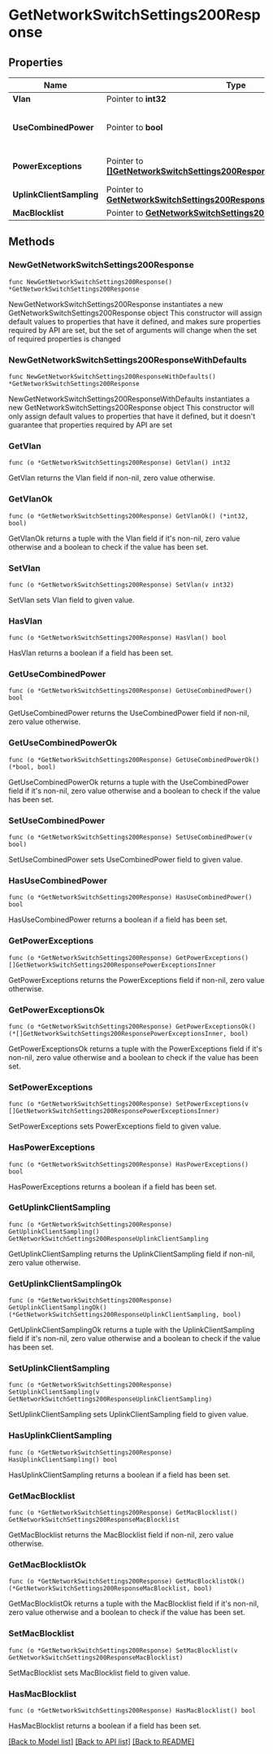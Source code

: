 # GetNetworkSwitchSettings200Response

## Properties

Name | Type | Description | Notes
------------ | ------------- | ------------- | -------------
**Vlan** | Pointer to **int32** | Management VLAN | [optional] 
**UseCombinedPower** | Pointer to **bool** | The use Combined Power as the default behavior of secondary power supplies on supported devices. | [optional] 
**PowerExceptions** | Pointer to [**[]GetNetworkSwitchSettings200ResponsePowerExceptionsInner**](GetNetworkSwitchSettings200ResponsePowerExceptionsInner.md) | Exceptions on a per switch basis to \&quot;useCombinedPower\&quot; | [optional] 
**UplinkClientSampling** | Pointer to [**GetNetworkSwitchSettings200ResponseUplinkClientSampling**](GetNetworkSwitchSettings200ResponseUplinkClientSampling.md) |  | [optional] 
**MacBlocklist** | Pointer to [**GetNetworkSwitchSettings200ResponseMacBlocklist**](GetNetworkSwitchSettings200ResponseMacBlocklist.md) |  | [optional] 

## Methods

### NewGetNetworkSwitchSettings200Response

`func NewGetNetworkSwitchSettings200Response() *GetNetworkSwitchSettings200Response`

NewGetNetworkSwitchSettings200Response instantiates a new GetNetworkSwitchSettings200Response object
This constructor will assign default values to properties that have it defined,
and makes sure properties required by API are set, but the set of arguments
will change when the set of required properties is changed

### NewGetNetworkSwitchSettings200ResponseWithDefaults

`func NewGetNetworkSwitchSettings200ResponseWithDefaults() *GetNetworkSwitchSettings200Response`

NewGetNetworkSwitchSettings200ResponseWithDefaults instantiates a new GetNetworkSwitchSettings200Response object
This constructor will only assign default values to properties that have it defined,
but it doesn't guarantee that properties required by API are set

### GetVlan

`func (o *GetNetworkSwitchSettings200Response) GetVlan() int32`

GetVlan returns the Vlan field if non-nil, zero value otherwise.

### GetVlanOk

`func (o *GetNetworkSwitchSettings200Response) GetVlanOk() (*int32, bool)`

GetVlanOk returns a tuple with the Vlan field if it's non-nil, zero value otherwise
and a boolean to check if the value has been set.

### SetVlan

`func (o *GetNetworkSwitchSettings200Response) SetVlan(v int32)`

SetVlan sets Vlan field to given value.

### HasVlan

`func (o *GetNetworkSwitchSettings200Response) HasVlan() bool`

HasVlan returns a boolean if a field has been set.

### GetUseCombinedPower

`func (o *GetNetworkSwitchSettings200Response) GetUseCombinedPower() bool`

GetUseCombinedPower returns the UseCombinedPower field if non-nil, zero value otherwise.

### GetUseCombinedPowerOk

`func (o *GetNetworkSwitchSettings200Response) GetUseCombinedPowerOk() (*bool, bool)`

GetUseCombinedPowerOk returns a tuple with the UseCombinedPower field if it's non-nil, zero value otherwise
and a boolean to check if the value has been set.

### SetUseCombinedPower

`func (o *GetNetworkSwitchSettings200Response) SetUseCombinedPower(v bool)`

SetUseCombinedPower sets UseCombinedPower field to given value.

### HasUseCombinedPower

`func (o *GetNetworkSwitchSettings200Response) HasUseCombinedPower() bool`

HasUseCombinedPower returns a boolean if a field has been set.

### GetPowerExceptions

`func (o *GetNetworkSwitchSettings200Response) GetPowerExceptions() []GetNetworkSwitchSettings200ResponsePowerExceptionsInner`

GetPowerExceptions returns the PowerExceptions field if non-nil, zero value otherwise.

### GetPowerExceptionsOk

`func (o *GetNetworkSwitchSettings200Response) GetPowerExceptionsOk() (*[]GetNetworkSwitchSettings200ResponsePowerExceptionsInner, bool)`

GetPowerExceptionsOk returns a tuple with the PowerExceptions field if it's non-nil, zero value otherwise
and a boolean to check if the value has been set.

### SetPowerExceptions

`func (o *GetNetworkSwitchSettings200Response) SetPowerExceptions(v []GetNetworkSwitchSettings200ResponsePowerExceptionsInner)`

SetPowerExceptions sets PowerExceptions field to given value.

### HasPowerExceptions

`func (o *GetNetworkSwitchSettings200Response) HasPowerExceptions() bool`

HasPowerExceptions returns a boolean if a field has been set.

### GetUplinkClientSampling

`func (o *GetNetworkSwitchSettings200Response) GetUplinkClientSampling() GetNetworkSwitchSettings200ResponseUplinkClientSampling`

GetUplinkClientSampling returns the UplinkClientSampling field if non-nil, zero value otherwise.

### GetUplinkClientSamplingOk

`func (o *GetNetworkSwitchSettings200Response) GetUplinkClientSamplingOk() (*GetNetworkSwitchSettings200ResponseUplinkClientSampling, bool)`

GetUplinkClientSamplingOk returns a tuple with the UplinkClientSampling field if it's non-nil, zero value otherwise
and a boolean to check if the value has been set.

### SetUplinkClientSampling

`func (o *GetNetworkSwitchSettings200Response) SetUplinkClientSampling(v GetNetworkSwitchSettings200ResponseUplinkClientSampling)`

SetUplinkClientSampling sets UplinkClientSampling field to given value.

### HasUplinkClientSampling

`func (o *GetNetworkSwitchSettings200Response) HasUplinkClientSampling() bool`

HasUplinkClientSampling returns a boolean if a field has been set.

### GetMacBlocklist

`func (o *GetNetworkSwitchSettings200Response) GetMacBlocklist() GetNetworkSwitchSettings200ResponseMacBlocklist`

GetMacBlocklist returns the MacBlocklist field if non-nil, zero value otherwise.

### GetMacBlocklistOk

`func (o *GetNetworkSwitchSettings200Response) GetMacBlocklistOk() (*GetNetworkSwitchSettings200ResponseMacBlocklist, bool)`

GetMacBlocklistOk returns a tuple with the MacBlocklist field if it's non-nil, zero value otherwise
and a boolean to check if the value has been set.

### SetMacBlocklist

`func (o *GetNetworkSwitchSettings200Response) SetMacBlocklist(v GetNetworkSwitchSettings200ResponseMacBlocklist)`

SetMacBlocklist sets MacBlocklist field to given value.

### HasMacBlocklist

`func (o *GetNetworkSwitchSettings200Response) HasMacBlocklist() bool`

HasMacBlocklist returns a boolean if a field has been set.


[[Back to Model list]](../README.md#documentation-for-models) [[Back to API list]](../README.md#documentation-for-api-endpoints) [[Back to README]](../README.md)


